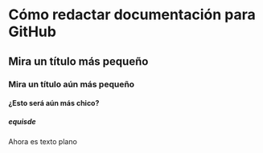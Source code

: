 # Cómo redactar documentación para GitHub
## Mira un título más pequeño
### Mira un título aún más pequeño
#### ¿Esto será aún más chico?
##### equisde
Ahora es texto plano
